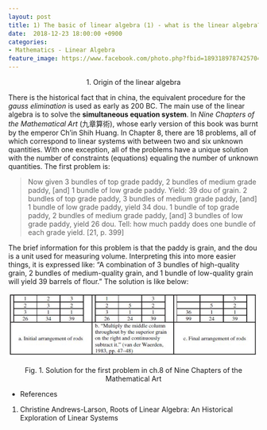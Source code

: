 ```yaml
---
layout: post
title: 1) The basic of linear algebra (1) - what is the linear algebra?
date:  2018-12-23 18:00:00 +0900
categories:
- Mathematics - Linear Algebra
feature_image: https://www.facebook.com/photo.php?fbid=1893189787425704&set=a.1893187554092594&type=3&theater
---
```


<center>1. Origin of the linear algebra</center>

There is the historical fact that in china, the equivalent procedure for the *gauss elimination* is used as early as 200 BC. The main use of the linear algebra is to solve the **simultaneous equation system**. In *Nine Chapters of the Mathematical Art* (九章算術), whose early version of this book was burnt by the emperor Ch’in Shih Huang. In Chapter 8, there are 18 problems, all of which correspond to linear systems with between two and six unknown quantities. With one exception, all of the problems have a unique solution with the number of constraints (equations) equaling the number of unknown quantities. The first problem is:

> Now given 3 bundles of top grade paddy, 2 bundles of medium grade paddy,
> [and] 1 bundle of low grade paddy. Yield: 39 dou of grain. 2 bundles of top grade
> paddy, 3 bundles of medium grade paddy, [and] 1 bundle of low grade paddy,
> yield 34 dou. 1 bundle of top grade paddy, 2 bundles of medium grade paddy,
> [and] 3 bundles of low grade paddy, yield 26 dou. Tell: how much paddy does
> one bundle of each grade yield. [21, p. 399]

The brief information for this problem is that the paddy is grain, and the dou is a unit used for measuring volume. Interpreting this into more easier things, it is expressed like: “A combination of 3 bundles of high-quality grain, 2 bundles of medium-quality grain, and 1 bundle of low-quality grain will yield 39 barrels of flour.” The solution is like below: 

![useful image](https://raw.githubusercontent.com/brandonkim12/brandonkim12.github.io/master/assets/mathematics/fig_1.JPG)

<center>Fig. 1. Solution for the first problem in ch.8 of Nine Chapters of the Mathematical Art</center>






* References

1. Christine Andrews-Larson, Roots of Linear Algebra: An Historical Exploration of Linear Systems
